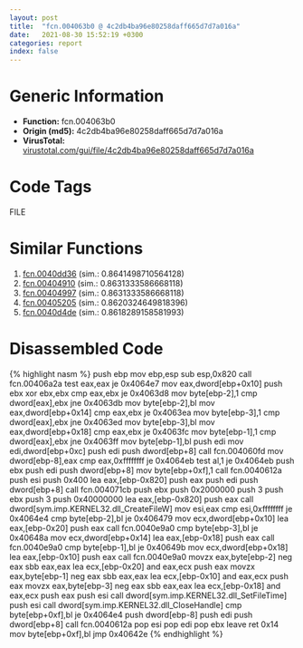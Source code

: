 ```yaml
---
layout: post
title:  "fcn.004063b0 @ 4c2db4ba96e80258daff665d7d7a016a"
date:   2021-08-30 15:52:19 +0300
categories: report
index: false
---
```


# Generic Information
- **Function:** fcn.004063b0
- **Origin (md5):** 4c2db4ba96e80258daff665d7d7a016a
- **VirusTotal:** [virustotal.com/gui/file/4c2db4ba96e80258daff665d7d7a016a][virustotal_ref]

# Code Tags
<span class="tag" id="FILE">FILE</span>


# Similar Functions

1. [fcn.0040dd36][similar_1_ref] (sim.: 0.8641498710564128)
2. [fcn.00404910][similar_2_ref] (sim.: 0.8631333586668118)
3. [fcn.00404997][similar_3_ref] (sim.: 0.8631333586668118)
4. [fcn.00405205][similar_4_ref] (sim.: 0.8620324649818396)
5. [fcn.0040d4de][similar_5_ref] (sim.: 0.8618289158581993)


# Disassembled Code

{% highlight nasm %}
push ebp
mov ebp,esp
sub esp,0x820
call fcn.00406a2a
test eax,eax
je 0x4064e7
mov eax,dword[ebp+0x10]
push ebx
xor ebx,ebx
cmp eax,ebx
je 0x4063d8
mov byte[ebp-2],1
cmp dword[eax],ebx
jne 0x4063db
mov byte[ebp-2],bl
mov eax,dword[ebp+0x14]
cmp eax,ebx
je 0x4063ea
mov byte[ebp-3],1
cmp dword[eax],ebx
jne 0x4063ed
mov byte[ebp-3],bl
mov eax,dword[ebp+0x18]
cmp eax,ebx
je 0x4063fc
mov byte[ebp-1],1
cmp dword[eax],ebx
jne 0x4063ff
mov byte[ebp-1],bl
push edi
mov edi,dword[ebp+0xc]
push edi
push dword[ebp+8]
call fcn.004060fd
mov dword[ebp-8],eax
cmp eax,0xffffffff
je 0x4064eb
test al,1
je 0x4064eb
push ebx
push edi
push dword[ebp+8]
mov byte[ebp+0xf],1
call fcn.0040612a
push esi
push 0x400
lea eax,[ebp-0x820]
push eax
push edi
push dword[ebp+8]
call fcn.004071cb
push ebx
push 0x2000000
push 3
push ebx
push 3
push 0x40000000
lea eax,[ebp-0x820]
push eax
call dword[sym.imp.KERNEL32.dll_CreateFileW]
mov esi,eax
cmp esi,0xffffffff
je 0x4064e4
cmp byte[ebp-2],bl
je 0x406479
mov ecx,dword[ebp+0x10]
lea eax,[ebp-0x20]
push eax
call fcn.0040e9a0
cmp byte[ebp-3],bl
je 0x40648a
mov ecx,dword[ebp+0x14]
lea eax,[ebp-0x18]
push eax
call fcn.0040e9a0
cmp byte[ebp-1],bl
je 0x40649b
mov ecx,dword[ebp+0x18]
lea eax,[ebp-0x10]
push eax
call fcn.0040e9a0
movzx eax,byte[ebp-2]
neg eax
sbb eax,eax
lea ecx,[ebp-0x20]
and eax,ecx
push eax
movzx eax,byte[ebp-1]
neg eax
sbb eax,eax
lea ecx,[ebp-0x10]
and eax,ecx
push eax
movzx eax,byte[ebp-3]
neg eax
sbb eax,eax
lea ecx,[ebp-0x18]
and eax,ecx
push eax
push esi
call dword[sym.imp.KERNEL32.dll_SetFileTime]
push esi
call dword[sym.imp.KERNEL32.dll_CloseHandle]
cmp byte[ebp+0xf],bl
je 0x4064e4
push dword[ebp-8]
push edi
push dword[ebp+8]
call fcn.0040612a
pop esi
pop edi
pop ebx
leave
ret 0x14
mov byte[ebp+0xf],bl
jmp 0x40642e
{% endhighlight %}


[similar_1_ref]: /report/fcn.0040dd36@4c2db4ba96e80258daff665d7d7a016a
[similar_2_ref]: /report/fcn.00404910@ca0b3b300c37cf83aa8195cdd053964b
[similar_3_ref]: /report/fcn.00404997@e1c1647e2a46cfd9190abde0e66f29f3
[similar_4_ref]: /report/fcn.00405205@510c8408eb3f0420e19240592ddc0b5b
[similar_5_ref]: /report/fcn.0040d4de@4c2db4ba96e80258daff665d7d7a016a
[virustotal_ref]: https://www.virustotal.com/gui/file/4c2db4ba96e80258daff665d7d7a016a